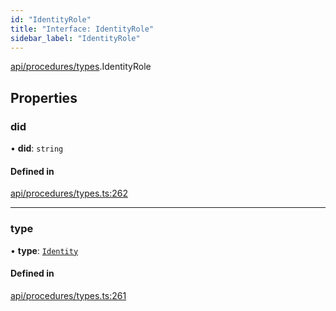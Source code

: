 ```yaml
---
id: "IdentityRole"
title: "Interface: IdentityRole"
sidebar_label: "IdentityRole"
---
```


[api/procedures/types](../../../../../modules/API/Procedures/Types/Types.md).IdentityRole

## Properties

### did

• **did**: `string`

#### Defined in

[api/procedures/types.ts:262](https://github.com/PolymeshAssociation/polymesh-sdk/blob/fedc4714f/src/api/procedures/types.ts#L262)

___

### type

• **type**: [`Identity`](../../../../../enums/API/Procedures/Types/RoleType/RoleType.md#identity)

#### Defined in

[api/procedures/types.ts:261](https://github.com/PolymeshAssociation/polymesh-sdk/blob/fedc4714f/src/api/procedures/types.ts#L261)
